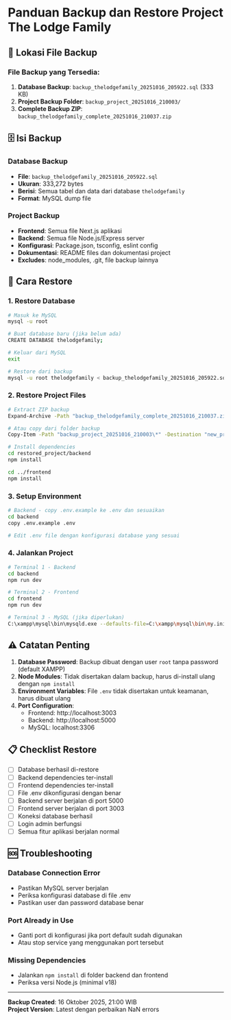 # Panduan Backup dan Restore Project The Lodge Family

## 📁 Lokasi File Backup

### File Backup yang Tersedia:
1. **Database Backup**: `backup_thelodgefamily_20251016_205922.sql` (333 KB)
2. **Project Backup Folder**: `backup_project_20251016_210003/`
3. **Complete Backup ZIP**: `backup_thelodgefamily_complete_20251016_210037.zip`

## 🗄️ Isi Backup

### Database Backup
- **File**: `backup_thelodgefamily_20251016_205922.sql`
- **Ukuran**: 333,272 bytes
- **Berisi**: Semua tabel dan data dari database `thelodgefamily`
- **Format**: MySQL dump file

### Project Backup
- **Frontend**: Semua file Next.js aplikasi
- **Backend**: Semua file Node.js/Express server
- **Konfigurasi**: Package.json, tsconfig, eslint config
- **Dokumentasi**: README files dan dokumentasi project
- **Excludes**: node_modules, .git, file backup lainnya

## 🔄 Cara Restore

### 1. Restore Database
```bash
# Masuk ke MySQL
mysql -u root

# Buat database baru (jika belum ada)
CREATE DATABASE thelodgefamily;

# Keluar dari MySQL
exit

# Restore dari backup
mysql -u root thelodgefamily < backup_thelodgefamily_20251016_205922.sql
```

### 2. Restore Project Files
```bash
# Extract ZIP backup
Expand-Archive -Path "backup_thelodgefamily_complete_20251016_210037.zip" -DestinationPath "restored_project"

# Atau copy dari folder backup
Copy-Item -Path "backup_project_20251016_210003\*" -Destination "new_project_location" -Recurse

# Install dependencies
cd restored_project/backend
npm install

cd ../frontend
npm install
```

### 3. Setup Environment
```bash
# Backend - copy .env.example ke .env dan sesuaikan
cd backend
copy .env.example .env

# Edit .env file dengan konfigurasi database yang sesuai
```

### 4. Jalankan Project
```bash
# Terminal 1 - Backend
cd backend
npm run dev

# Terminal 2 - Frontend  
cd frontend
npm run dev

# Terminal 3 - MySQL (jika diperlukan)
C:\xampp\mysql\bin\mysqld.exe --defaults-file=C:\xampp\mysql\bin\my.ini --standalone --console
```

## ⚠️ Catatan Penting

1. **Database Password**: Backup dibuat dengan user `root` tanpa password (default XAMPP)
2. **Node Modules**: Tidak disertakan dalam backup, harus di-install ulang dengan `npm install`
3. **Environment Variables**: File `.env` tidak disertakan untuk keamanan, harus dibuat ulang
4. **Port Configuration**: 
   - Frontend: http://localhost:3003
   - Backend: http://localhost:5000
   - MySQL: localhost:3306

## 📋 Checklist Restore

- [ ] Database berhasil di-restore
- [ ] Backend dependencies ter-install
- [ ] Frontend dependencies ter-install
- [ ] File .env dikonfigurasi dengan benar
- [ ] Backend server berjalan di port 5000
- [ ] Frontend server berjalan di port 3003
- [ ] Koneksi database berhasil
- [ ] Login admin berfungsi
- [ ] Semua fitur aplikasi berjalan normal

## 🆘 Troubleshooting

### Database Connection Error
- Pastikan MySQL server berjalan
- Periksa konfigurasi database di file .env
- Pastikan user dan password database benar

### Port Already in Use
- Ganti port di konfigurasi jika port default sudah digunakan
- Atau stop service yang menggunakan port tersebut

### Missing Dependencies
- Jalankan `npm install` di folder backend dan frontend
- Periksa versi Node.js (minimal v18)

---
**Backup Created**: 16 Oktober 2025, 21:00 WIB  
**Project Version**: Latest dengan perbaikan NaN errors